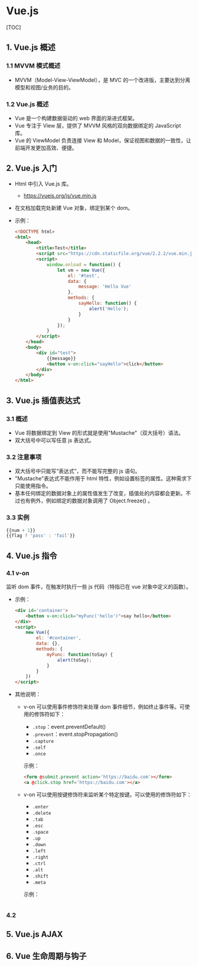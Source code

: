 # Vue.js

[TOC]

## 1. Vue.js 概述

### 1.1 MVVM 模式概述

- MVVM（Model-View-ViewModel），是 MVC 的一个改进版，主要达到分离模型和视图/业务的目的。

### 1.2 Vue.js 概述

- Vue 是一个构建数据驱动的 web 界面的渐进式框架。
- Vue 专注于 View 层，提供了 MVVM 风格的双向数据绑定的 JavaScript 库。
- Vue 的 ViewModel 负责连接 View 和 Model，保证视图和数据的一致性，让前端开发更加高效、便捷。



## 2. Vue.js 入门

- Html 中引入 Vue.js 库。

  - https://vuejs.org/js/vue.min.js

- 在文档加载完处新建 Vue 对象，绑定到某个 dom。

- 示例：

  ```html
  <!DOCTYPE html>
  <html>
      <head>
          <title>Test</title>
          <script src="https://cdn.staticfile.org/vue/2.2.2/vue.min.js"></script>
          <script>
              window.onload = function() {
                  let vm = new Vue({
                      el: '#test',
                      data: {
                          message: 'Hello Vue'
                      },
                      methods: {
                          sayHello: function() {
                              alert('Hello');
                          }
                      }
                  });
              }
          </script>
      </head>
      <body>
          <div id="test">
              {{message}}
              <button v-on:click="sayHello">click</button>
          </div>
      </body>
  </html>
  ```



## 3. Vue.js 插值表达式

### 3.1 概述

- Vue 将数据绑定到 View 的形式就是使用"Mustache"（双大括号）语法。
- 双大括号中可以写任意 js 表达式。

### 3.2 注意事项

- 双大括号中只能写“表达式”，而不能写完整的 js 语句。
- "Mustache"表达式不能作用于 html 特性，例如设置标签的属性。这种需求下只能使用指令。
- 基本任何绑定的数据对象上的属性值发生了改变，插值处的内容都会更新。不过也有例外，例如绑定的数据对象调用了 Object.freeze() 。

### 3.3 实例

```javascript
{{num + 1}}
{{flag ? 'pass' : 'fail'}}
```



## 4. Vue.js 指令

### 4.1 v-on

监听 dom 事件，在触发时执行一些 js 代码（特指已在 vue 对象中定义的函数）。

- 示例：

  ```html
  <div id='container'>
      <button v-on:click="myFunc('hello')">say hello</button>
  </div>
  <script>
      new Vue({
          el: '#container',
          data: {},
          methods: {
              myFunc: function(toSay) {
                  alert(toSay);
              }
          }
      })
  </script>
  ```

- 其他说明：

  - v-on 可以使用事件修饰符来处理 dom 事件细节，例如终止事件等。可使用的修饰符如下：

    - `.stop`：event.preventDefault()
    - `.prevent`：event.stopPropagation()
    - `.capture`
    - `.self`
    - `.once`

    示例：

    ```html
    <form @submit.prevent action='https://baidu.com'></form>
    <a @click.stop href='https://baidu.com'></a>
    ```

  - v-on 可以使用按键修饰符来监听某个特定按键。可以使用的修饰符如下：

    - `.enter`
    - `.delete`
    - `.tab`
    - `.esc`
    - `.space`
    - `.up`
    - `.down`
    - `.left`
    - `.right`
    - `.ctrl`
    - `.alt`
    - `.shift`
    - `.meta`

    示例：

    ```html
    
    ```

### 4.2





## 5. Vue.js AJAX





## 6. Vue 生命周期与钩子

